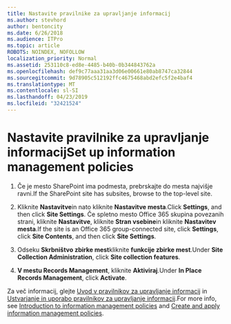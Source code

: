 ```yaml
---
title: Nastavite pravilnike za upravljanje informacij
ms.author: stevhord
author: bentoncity
ms.date: 6/26/2018
ms.audience: ITPro
ms.topic: article
ROBOTS: NOINDEX, NOFOLLOW
localization_priority: Normal
ms.assetid: 253110c8-ed8e-4485-b40b-0b344843762a
ms.openlocfilehash: def9c77aaa31aa3d06e00661e80ab8747ca32844
ms.sourcegitcommit: 9d78905c512192ffc4675468abd2efc5f2e4baf4
ms.translationtype: MT
ms.contentlocale: sl-SI
ms.lasthandoff: 04/23/2019
ms.locfileid: "32421524"
---
```

# <a name="set-up-information-management-policies"></a><span data-ttu-id="e8eec-102">Nastavite pravilnike za upravljanje informacij</span><span class="sxs-lookup"><span data-stu-id="e8eec-102">Set up information management policies</span></span>

1. <span data-ttu-id="e8eec-103">Če je mesto SharePoint ima podmesta, prebrskajte do mesta najvišje ravni.</span><span class="sxs-lookup"><span data-stu-id="e8eec-103">If the SharePoint site has subsites, browse to the top-level site.</span></span>
    
2. <span data-ttu-id="e8eec-104">Kliknite **Nastavitve**in nato kliknite **Nastavitve mesta**.</span><span class="sxs-lookup"><span data-stu-id="e8eec-104">Click **Settings**, and then click **Site Settings**.</span></span> <span data-ttu-id="e8eec-105">Če spletno mesto Office 365 skupina povezanih strani, kliknite **Nastavitve**, kliknite **Stran vsebine**in kliknite **Nastavitev mesta**.</span><span class="sxs-lookup"><span data-stu-id="e8eec-105">If the site is an Office 365 group-connected site, click **Settings**, click **Site Contents**, and then click **Site Settings**.</span></span>
    
3. <span data-ttu-id="e8eec-106">Odseku **Skrbništvo zbirke mest**kliknite **funkcije zbirke mest**.</span><span class="sxs-lookup"><span data-stu-id="e8eec-106">Under **Site Collection Administration**, click **Site collection features**.</span></span>
    
4. <span data-ttu-id="e8eec-107">**V mestu Records Management**, kliknite **Aktiviraj**.</span><span class="sxs-lookup"><span data-stu-id="e8eec-107">Under **In Place Records Management**, click **Activate**.</span></span>
    
<span data-ttu-id="e8eec-108">Za več informacij, glejte [Uvod v pravilnikov za upravljanje informacij](https://go.microsoft.com/fwlink/?linkid=404239) in [Ustvarjanje in uporabo pravilnikov za upravljanje informacij](https://go.microsoft.com/fwlink/?linkid=2003916).</span><span class="sxs-lookup"><span data-stu-id="e8eec-108">For more info, see [Introduction to information management policies](https://go.microsoft.com/fwlink/?linkid=404239) and [Create and apply information management policies](https://go.microsoft.com/fwlink/?linkid=2003916).</span></span>
  

